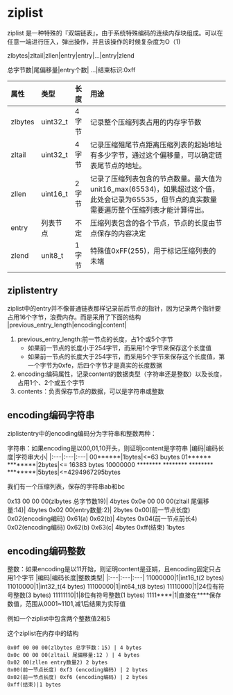 # ziplist

ziplist 是一种特殊的『双端链表』，由于系统特殊编码的连续内存块组成。可以在任意一端进行压入，弹出操作，并且该操作的时候复杂度为O（1)


zlbytes|zltail|zllen|entry|entry|...|entry|zlend

总字节数|尾偏移量|entry个数|             ...|结束标识:0xff

|属性|类型|长度|用途|
|:---|:---|:---|:---|
zlbytes|uint32_t|4字节|记录整个压缩列表占用的内存字节数
zltail|uint32_t|4字节|记录压缩殂尾节点距离压缩列表的起始地址有多少字节，通过这个偏移量，可以确定链表尾节点的地址。
zllen|uint16_t|2字节|记录了压缩列表包含的节点数量。最大值为unit16_max(65534)，如果超过这个值，此处会记录为65535，但节点的真实数量需要遍历整个压缩列表才能计算得出。
entry|列表节点|不定|压缩列表包含的各个节点，节点的长度由节点保存的内容决定
zlend|unit8_t|1字节|特殊值0xFF(255)，用于标记压缩列表的未端



## ziplistentry
ziplist中的entry并不像普通链表那样记录前后节点的指针，因为记录两个指针要占用16个字节，浪费内存。而是采用了下面的结构
|previous_entry_length|encoding|content|

1. previous_entry_length:前一节点的长度，占1个或5个字节
    + 如果前一节点的长度小于254字节，而采用1个字节来保存这个长度值
    + 如果前一节点的长度大于254字节，而采用5个字节来保存这个长度值，第一个字节为0xfe，后四个字节才是真实的长度数据
2. encoding:编码属性，记录content的数据类型（字符串还是整数）以及长度，占用1个、2个或五个字节
3. contents：负责保存节点的数据，可以是字符串或整数



## encoding编码字符串
ziplistentry中的encoding编码分为字符串和整数两种：

字符串：如果encoding是以00,01,10开头，则证明content是字符串
|编码|编码长度|字符串大小|
|:---|:---|:---|
00******|1bytes|<=63 buytes
01****** ********|2bytes|<= 16383 bytes
10000000 ******** ******** ******** ********|5bytes|<=4294967295bytes

我们有一个压缩列表，保存的字符串ab和bc


0x13 00 00 00(zlbytes 总字节数19)|    4bytes
0x0e 00 00 00(zltail 尾偏移量:14)|    4bytes
0x02 00(entry数量:2)|   2bytes
0x00(前一节点长度) 0x02(encoding编码) 0x61(a) 0x62(b)|    4bytes
0x04(前一节点前长4) 0x02(encoding编码) 0x62(b) 0x63(c|    4bytes
0xff(结束)   1bytes



## encoding编码整数

整数：如果encoding是以11开始，则证明content是亚娟，且encoding固定只占用1个字节
|编码|编码长度|整数类型|
|:---|:---|:---|
11000000|1|int16_t(2 bytes)
11010000|1|int32_t(4 bytes)
11100000|1|int64_t(8 bytes)
11110000|1|24位有符号整数(3 bytes)
11111110|1|8位有符号整数(1 bytes)
1111****|1|直接在****保存数值，范围从0001~1101,减1后结果为实际值


例如一个ziplist中包含两个整数值2和5

这个ziplist在内存中的结构 
```
0x0f 00 00 00(zlbytes 总字节数：15) | 4 bytes
0x0c 00 00 00(zltail 尾偏移量:12 ) | 4 bytes
0x02 00(zllen entry数量2) 2 bytes
0x00(前一节点长度) 0xf3 (encoding编码) | 2 bytes
0x02(前一节点长度) 0xf6 (encoding编码) | 2 bytes
0xff(结束)|1 bytes

```









